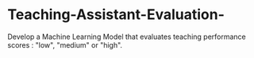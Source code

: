 # Teaching-Assistant-Evaluation-
Develop a Machine Learning Model that evaluates teaching performance scores : "low", "medium" or "high".
